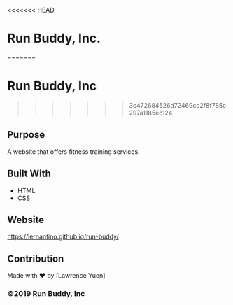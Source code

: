 <<<<<<< HEAD
# Run Buddy, Inc.
=======
# Run Buddy, Inc
>>>>>>> 3c472684526d72469cc2f8f785c297a1185ec124

## Purpose
A website that offers fitness training services.

## Built With
* HTML
* CSS

## Website
https://lernantino.github.io/run-buddy/

## Contribution
Made with ❤️ by [Lawrence Yuen]

### ©️2019 Run Buddy, Inc
